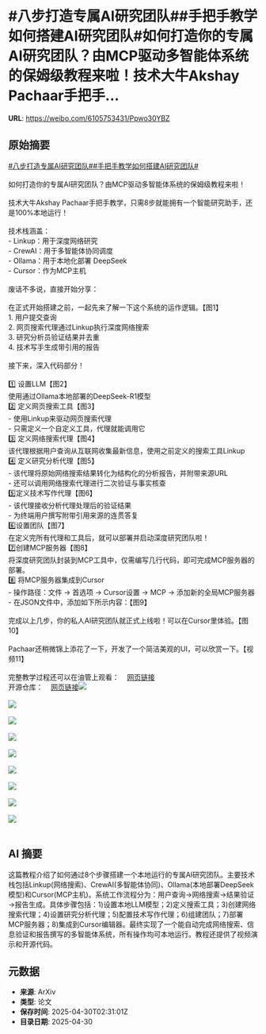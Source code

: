 # #八步打造专属AI研究团队##手把手教学如何搭建AI研究团队#如何打造你的专属AI研究团队？由MCP驱动多智能体系统的保姆级教程来啦！技术大牛Akshay Pachaar手把手...

**URL**: https://weibo.com/6105753431/Ppwo30YBZ

## 原始摘要

<a href="https://m.weibo.cn/search?containerid=231522type%3D1%26t%3D10%26q%3D%23%E5%85%AB%E6%AD%A5%E6%89%93%E9%80%A0%E4%B8%93%E5%B1%9EAI%E7%A0%94%E7%A9%B6%E5%9B%A2%E9%98%9F%23&amp;extparam=%23%E5%85%AB%E6%AD%A5%E6%89%93%E9%80%A0%E4%B8%93%E5%B1%9EAI%E7%A0%94%E7%A9%B6%E5%9B%A2%E9%98%9F%23" data-hide=""><span class="surl-text">#八步打造专属AI研究团队#</span></a><a href="https://m.weibo.cn/search?containerid=231522type%3D1%26t%3D10%26q%3D%23%E6%89%8B%E6%8A%8A%E6%89%8B%E6%95%99%E5%AD%A6%E5%A6%82%E4%BD%95%E6%90%AD%E5%BB%BAAI%E7%A0%94%E7%A9%B6%E5%9B%A2%E9%98%9F%23&amp;extparam=%23%E6%89%8B%E6%8A%8A%E6%89%8B%E6%95%99%E5%AD%A6%E5%A6%82%E4%BD%95%E6%90%AD%E5%BB%BAAI%E7%A0%94%E7%A9%B6%E5%9B%A2%E9%98%9F%23" data-hide=""><span class="surl-text">#手把手教学如何搭建AI研究团队#</span></a><br><br>如何打造你的专属AI研究团队？由MCP驱动多智能体系统的保姆级教程来啦！<br><br>技术大牛Akshay Pachaar手把手教学，只需8步就能拥有一个智能研究助手，还是100%本地运行！<br><br>技术栈涵盖：<br>- Linkup：用于深度网络研究<br>- CrewAI：用于多智能体协同调度<br>- Ollama：用于本地化部署 DeepSeek<br>- Cursor：作为MCP主机<br><br>废话不多说，直接开始分享：<br><br>在正式开始搭建之前，一起先来了解一下这个系统的运作逻辑。【图1】<br>1. 用户提交查询<br>2. 网页搜索代理通过Linkup执行深度网络搜索<br>3. 研究分析员验证结果并去重<br>4. 技术写手生成带引用的报告<br><br>接下来，深入代码部分！<br><br>1️⃣ 设置LLM【图2】<br>使用通过Ollama本地部署的DeepSeek-R1模型<br>2️⃣ 定义网页搜索工具【图3】<br>- 使用Linkup来驱动网页搜索代理<br>- 只需定义一个自定义工具，代理就能调用它<br>3️⃣ 定义网络搜索代理【图4】<br>该代理根据用户查询从互联网收集最新信息，使用之前定义的搜索工具Linkup<br>4️⃣ 定义研究分析代理【图5】<br>- 该代理将原始网络搜索结果转化为结构化的分析报告，并附带来源URL<br>- 还可以调用网络搜索代理进行二次验证与事实核查<br>5️⃣定义技术写作代理【图6】<br>- 该代理接收分析代理处理后的验证结果<br>- 为终端用户撰写附带引用来源的连贯答复<br>6️⃣设置团队【图7】<br>在定义完所有代理和工具后，就可以部署并启动深度研究团队啦！<br>7️⃣创建MCP服务器【图8】<br>将深度研究团队封装到MCP工具中，仅需编写几行代码，即可完成MCP服务器的部署。<br>8️⃣ 将MCP服务器集成到Cursor<br>- 操作路径：文件 → 首选项 → Cursor设置 → MCP → 添加新的全局MCP服务器<br>- 在JSON文件中，添加如下所示内容：【图9】<br><br>完成以上几步，你的私人AI研究团队就正式上线啦！可以在Cursor里体验。【图10】<br><br>Pachaar还稍微锦上添花了一下，开发了一个简洁美观的UI，可以欣赏一下。【视频11】<br><br>完整教学过程还可以在油管上观看：<a href="https://weibo.cn/sinaurl?u=https%3A%2F%2Fwww.youtube.com%2Fwatch%3Fv%3Dkt4YoQKjHB0%26t%3D1s" data-hide=""><span class="url-icon"><img style="width: 1rem;height: 1rem" src="https://h5.sinaimg.cn/upload/2015/09/25/3/timeline_card_small_web_default.png" referrerpolicy="no-referrer"></span><span class="surl-text">网页链接</span></a><br>开源仓库：<a href="https://weibo.cn/sinaurl?u=https%3A%2F%2Fgithub.com%2Fpatchy631%2Fai-engineering-hub%2Ftree%2Fmain%2FMulti-Agent-deep-researcher-mcp-windows-linux" data-hide=""><span class="url-icon"><img style="width: 1rem;height: 1rem" src="https://h5.sinaimg.cn/upload/2015/09/25/3/timeline_card_small_web_default.png" referrerpolicy="no-referrer"></span><span class="surl-text">网页链接</span></a><img style="" src="https://tvax1.sinaimg.cn/large/006Fd7o3gy1i0xtj24u1ng30yy0rmx6p.gif" referrerpolicy="no-referrer"><br><br><img style="" src="https://tvax1.sinaimg.cn/large/006Fd7o3gy1i0xtj8xtmzj312s0p2n6t.jpg" referrerpolicy="no-referrer"><br><br><img style="" src="https://tvax1.sinaimg.cn/large/006Fd7o3gy1i0xtj99n1fj31qe1g2b29.jpg" referrerpolicy="no-referrer"><br><br><img style="" src="https://tvax3.sinaimg.cn/large/006Fd7o3gy1i0xtj93hufj31gy11c7qp.jpg" referrerpolicy="no-referrer"><br><br><img style="" src="https://tvax3.sinaimg.cn/large/006Fd7o3gy1i0xtj9671gj31g20ykwzp.jpg" referrerpolicy="no-referrer"><br><br><img style="" src="https://tvax3.sinaimg.cn/large/006Fd7o3gy1i0xtj943jfj31dg0wy1av.jpg" referrerpolicy="no-referrer"><br><br><img style="" src="https://tvax1.sinaimg.cn/large/006Fd7o3gy1i0xtj99hsdj319c1gi1ki.jpg" referrerpolicy="no-referrer"><br><br><img style="" src="https://tvax2.sinaimg.cn/large/006Fd7o3gy1i0xtj95nsrj317e13oh3n.jpg" referrerpolicy="no-referrer"><br><br><img style="" src="https://tvax1.sinaimg.cn/large/006Fd7o3gy1i0xtj99v67j31kq1fo1j4.jpg" referrerpolicy="no-referrer"><br><br>

## AI 摘要

这篇教程介绍了如何通过8个步骤搭建一个本地运行的专属AI研究团队。主要技术栈包括Linkup(网络搜索)、CrewAI(多智能体协同)、Ollama(本地部署DeepSeek模型)和Cursor(MCP主机)。系统工作流程分为：用户查询→网络搜索→结果验证→报告生成。具体步骤包括：1)设置本地LLM模型；2)定义搜索工具；3)创建网络搜索代理；4)设置研究分析代理；5)配置技术写作代理；6)组建团队；7)部署MCP服务器；8)集成到Cursor编辑器。最终实现了一个能自动完成网络搜索、信息验证和报告撰写的多智能体系统，所有操作均可本地运行。教程还提供了视频演示和开源代码。

## 元数据

- **来源**: ArXiv
- **类型**: 论文
- **保存时间**: 2025-04-30T02:31:01Z
- **目录日期**: 2025-04-30
